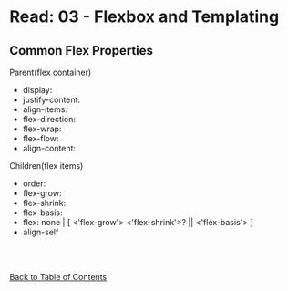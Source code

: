 # Read: 03 - Flexbox and Templating

## Common Flex Properties

Parent(flex container)  
- display: 
- justify-content:
- align-items:
- flex-direction:
- flex-wrap:
- flex-flow: 
- align-content:


Children(flex items)
- order:
- flex-grow:
- flex-shrink:
- flex-basis: 
- flex: none | [ <'flex-grow'> <'flex-shrink'>? || <'flex-basis'> ]
- align-self


<br>
<br>

[Back to Table of Contents](README.md)